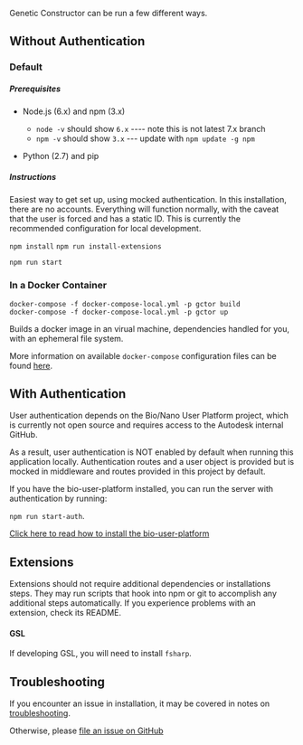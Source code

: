 Genetic Constructor can be run a few different ways.

## Without Authentication

### Default

##### Prerequisites

- Node.js (6.x) and npm (3.x)
  - `node -v` should show `6.x` ---- note this is not latest 7.x branch
  - `npm -v` should show `3.x` --- update with `npm update -g npm`

- Python (2.7) and pip

##### Instructions

Easiest way to get set up, using mocked authentication. In this installation, there are no accounts. Everything will function normally, with the caveat that the user is forced and has a static ID. This is currently the recommended configuration for local development.

`npm install`
`npm run install-extensions`

`npm run start`

### In a Docker Container

```
docker-compose -f docker-compose-local.yml -p gctor build
docker-compose -f docker-compose-local.yml -p gctor up
```

Builds a docker image in an virual machine, dependencies handled for you, with an ephemeral file system.

More information on available `docker-compose` configuration files can be found [here](./docker-compose.md).

## With Authentication

User authentication depends on the Bio/Nano User Platform project, which is currently not open source and requires access to the Autodesk internal GitHub.

As a result, user authentication is NOT enabled by default when running this application locally. Authentication routes and a user object is provided but is mocked in middleware and routes provided in this project by default.

If you have the bio-user-platform installed, you can run the server with authentication by running:

`npm run start-auth`.

[Click here to read how to install the bio-user-platform](./installation-bio-user-platform.md)

## Extensions

Extensions should not require additional dependencies or installations steps. They may run scripts that hook into npm or git to accomplish any additional steps automatically. If you experience problems with an extension, check its README.

#### GSL

If developing GSL, you will need to install `fsharp`.

## Troubleshooting

If you encounter an issue in installation, it may be covered in notes on [troubleshooting](./troubleshooting.md).

Otherwise, please [file an issue on GitHub](https://github.com/autodesk-bionano/genome-designer/issues/new)

